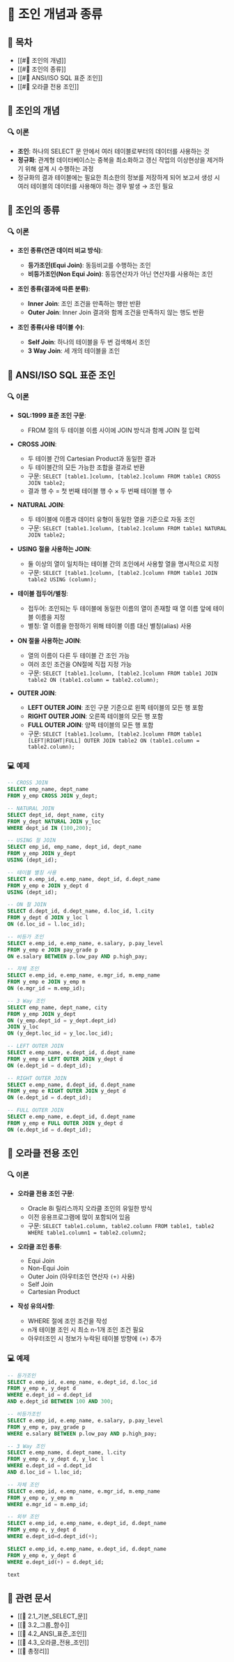 # 🔄 조인 개념과 종류

## 📑 목차
- [[#🔄 조인의 개념]]
- [[#🔄 조인의 종류]]
- [[#🔄 ANSI/ISO SQL 표준 조인]]
- [[#🔄 오라클 전용 조인]]
## 🔄 조인의 개념
### 🔍 이론
- **조인**: 하나의 SELECT 문 안에서 여러 테이블로부터의 데이터를 사용하는 것
- **정규화**: 관계형 데이터베이스는 중복을 최소화하고 갱신 작업의 이상현상을 제거하기 위해 설계 시 수행하는 과정
- 정규화의 결과 테이블에는 필요한 최소한의 정보를 저장하게 되어 보고서 생성 시 여러 테이블의 데이터를 사용해야 하는 경우 발생 → 조인 필요

## 🔄 조인의 종류
### 🔍 이론
- **조인 종류(연관 데이터 비교 방식)**:
  - **등가조인(Equi Join)**: 동등비교를 수행하는 조인
  - **비등가조인(Non Equi Join)**: 동등연산자가 아닌 연산자를 사용하는 조인

- **조인 종류(결과에 따른 분류)**:
  - **Inner Join**: 조인 조건을 만족하는 행만 반환
  - **Outer Join**: Inner Join 결과와 함께 조건을 만족하지 않는 행도 반환

- **조인 종류(사용 테이블 수)**:
  - **Self Join**: 하나의 테이블을 두 번 검색해서 조인
  - **3 Way Join**: 세 개의 테이블을 조인

## 🔄 ANSI/ISO SQL 표준 조인
### 🔍 이론
- **SQL:1999 표준 조인 구문**:
  - FROM 절의 두 테이블 이름 사이에 JOIN 방식과 함께 JOIN 절 입력
  
- **CROSS JOIN**:
  - 두 테이블 간의 Cartesian Product과 동일한 결과
  - 두 테이블간의 모든 가능한 조합을 결과로 반환
  - 구문: `SELECT [table1.]column, [table2.]column FROM table1 CROSS JOIN table2;`
  - 결과 행 수 = 첫 번째 테이블 행 수 × 두 번째 테이블 행 수

- **NATURAL JOIN**:
  - 두 테이블에 이름과 데이터 유형이 동일한 열을 기준으로 자동 조인
  - 구문: `SELECT [table1.]column, [table2.]column FROM table1 NATURAL JOIN table2;`

- **USING 절을 사용하는 JOIN**:
  - 둘 이상의 열이 일치하는 테이블 간의 조인에서 사용할 열을 명시적으로 지정
  - 구문: `SELECT [table1.]column, [table2.]column FROM table1 JOIN table2 USING (column);`

- **테이블 접두어/별칭**:
  - 접두어: 조인되는 두 테이블에 동일한 이름의 열이 존재할 때 열 이름 앞에 테이블 이름을 지정
  - 별칭: 열 이름을 한정하기 위해 테이블 이름 대신 별칭(alias) 사용

- **ON 절을 사용하는 JOIN**:
  - 열의 이름이 다른 두 테이블 간 조인 가능
  - 여러 조인 조건을 ON절에 직접 지정 가능
  - 구문: `SELECT [table1.]column, [table2.]column FROM table1 JOIN table2 ON (table1.column = table2.column);`

- **OUTER JOIN**:
  - **LEFT OUTER JOIN**: 조인 구문 기준으로 왼쪽 테이블의 모든 행 포함
  - **RIGHT OUTER JOIN**: 오른쪽 테이블의 모든 행 포함
  - **FULL OUTER JOIN**: 양쪽 테이블의 모든 행 포함
  - 구문: `SELECT [table1.]column, [table2.]column FROM table1 [LEFT|RIGHT|FULL] OUTER JOIN table2 ON (table1.column = table2.column);`

### 💻 예제
```sql
-- CROSS JOIN  
SELECT emp_name, dept_name  
FROM y_emp CROSS JOIN y_dept;

-- NATURAL JOIN  
SELECT dept_id, dept_name, city  
FROM y_dept NATURAL JOIN y_loc  
WHERE dept_id IN (100,200);

-- USING 절 JOIN  
SELECT emp_id, emp_name, dept_id, dept_name  
FROM y_emp JOIN y_dept  
USING (dept_id);

-- 테이블 별칭 사용  
SELECT e.emp_id, e.emp_name, dept_id, d.dept_name  
FROM y_emp e JOIN y_dept d  
USING (dept_id);

-- ON 절 JOIN  
SELECT d.dept_id, d.dept_name, d.loc_id, l.city  
FROM y_dept d JOIN y_loc l  
ON (d.loc_id = l.loc_id);

-- 비등가 조인  
SELECT e.emp_id, e.emp_name, e.salary, p.pay_level  
FROM y_emp e JOIN pay_grade p  
ON e.salary BETWEEN p.low_pay AND p.high_pay;

-- 자체 조인  
SELECT e.emp_id, e.emp_name, e.mgr_id, m.emp_name  
FROM y_emp e JOIN y_emp m  
ON (e.mgr_id = m.emp_id);

-- 3 Way 조인  
SELECT emp_name, dept_name, city  
FROM y_emp JOIN y_dept  
ON (y_emp.dept_id = y_dept.dept_id)  
JOIN y_loc  
ON (y_dept.loc_id = y_loc.loc_id);

-- LEFT OUTER JOIN  
SELECT e.emp_name, e.dept_id, d.dept_name  
FROM y_emp e LEFT OUTER JOIN y_dept d  
ON (e.dept_id = d.dept_id);

-- RIGHT OUTER JOIN  
SELECT e.emp_name, d.dept_id, d.dept_name  
FROM y_emp e RIGHT OUTER JOIN y_dept d  
ON (e.dept_id = d.dept_id);

-- FULL OUTER JOIN  
SELECT e.emp_name, e.dept_id, d.dept_name  
FROM y_emp e FULL OUTER JOIN y_dept d  
ON (e.dept_id = d.dept_id);
```

## 🔄 오라클 전용 조인
### 🔍 이론
- **오라클 전용 조인 구문**:
  - Oracle 8i 릴리스까지 오라클 조인의 유일한 방식
  - 이전 응용프로그램에 많이 포함되어 있음
  - 구문: `SELECT table1.column, table2.column FROM table1, table2 WHERE table1.column1 = table2.column2;`

- **오라클 조인 종류**:
  - Equi Join
  - Non-Equi Join
  - Outer Join (아우터조인 연산자 `(+)` 사용)
  - Self Join
  - Cartesian Product

- **작성 유의사항**:
  - WHERE 절에 조인 조건을 작성
  - n개 테이블 조인 시 최소 n-1개 조인 조건 필요
  - 아우터조인 시 정보가 누락된 테이블 방향에 `(+)` 추가

### 💻 예제
```sql
-- 등가조인  
SELECT e.emp_id, e.emp_name, e.dept_id, d.loc_id  
FROM y_emp e, y_dept d  
WHERE e.dept_id = d.dept_id  
AND e.dept_id BETWEEN 100 AND 300;

-- 비등가조인  
SELECT e.emp_id, e.emp_name, e.salary, p.pay_level  
FROM y_emp e, pay_grade p  
WHERE e.salary BETWEEN p.low_pay AND p.high_pay;

-- 3 Way 조인  
SELECT e.emp_name, d.dept_name, l.city  
FROM y_emp e, y_dept d, y_loc l  
WHERE e.dept_id = d.dept_id  
AND d.loc_id = l.loc_id;

-- 자체 조인  
SELECT e.emp_id, e.emp_name, e.mgr_id, m.emp_name  
FROM y_emp e, y_emp m  
WHERE e.mgr_id = m.emp_id;

-- 외부 조인  
SELECT e.emp_id, e.emp_name, e.dept_id, d.dept_name  
FROM y_emp e, y_dept d  
WHERE e.dept_id=d.dept_id(+);

SELECT e.emp_id, e.emp_name, e.dept_id, d.dept_name  
FROM y_emp e, y_dept d  
WHERE e.dept_id(+) = d.dept_id;

text
```

## 🔗 관련 문서
- [[📝 2.1_기본_SELECT_문]]
- [[📝 3.2_그룹_함수]]
- [[📝 4.2_ANSI_표준_조인]]
- [[📝 4.3_오라클_전용_조인]]
- [[📝 총정리]]
